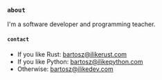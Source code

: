 ### `about`
I'm a software developer and programming teacher.

#### `contact`
- If you like Rust: [bartosz@ilikerust.com](mailto://bartosz@ilikerust.com)
- If you like Python: [bartosz@ilikepython.com](mailto://bartosz@ilikepython.com)
- Otherwise: [bartosz@ilikedev.com](mailto://bartosz@ilikedev.com)
